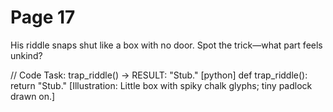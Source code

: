 # Page 17


His riddle snaps shut like a box with no door.
Spot the trick—what part feels unkind?

// Code Task: trap_riddle() → RESULT: "Stub."
[python]
def trap_riddle():
    return "Stub."
[Illustration: Little box with spiky chalk glyphs; tiny padlock drawn on.]
